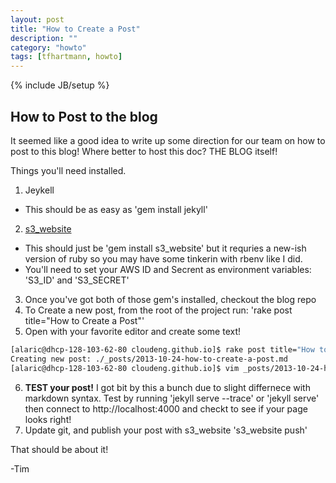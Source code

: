```yaml
---
layout: post
title: "How to Create a Post"
description: ""
category: "howto"
tags: [tfhartmann, howto]
---
```

{% include JB/setup %}

## How to Post to the blog

It seemed like a good idea to write up some direction for our team on how to post to this blog! Where better to host this doc? THE BLOG itself! 

Things you'll need installed. 

1. Jeykell 
  * This should be as easy as 'gem install jekyll'
2. [s3_website](https://github.com/laurilehmijoki/s3_website)
  * This should just be 'gem install s3_website' but it requries a new-ish version of ruby so you may have some tinkerin with rbenv like I did. 
  * You'll need to set your AWS ID and Secrent as environment variables: 'S3_ID' and 'S3_SECRET'
3. Once you've got both of those gem's installed, checkout the blog repo
4. To Create a new post, from the root of the project run: 'rake post title="How to Create a Post"'
5. Open with your favorite editor and create some text!

```bash
[alaric@dhcp-128-103-62-80 cloudeng.github.io]$ rake post title="How to Create a Post"
Creating new post: ./_posts/2013-10-24-how-to-create-a-post.md
[alaric@dhcp-128-103-62-80 cloudeng.github.io]$ vim _posts/2013-10-24-how-to-create-a-post.md 

```

6. **TEST your post!** I got bit by this a bunch due to slight differnece with markdown syntax. Test by running 'jekyll serve  --trace' or 'jekyll serve' then connect to http://localhost:4000 and checkt to see if your page looks right!  
7. Update git, and publish your post with s3_website 's3_website push'


That should be about it! 

-Tim

